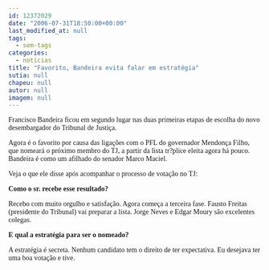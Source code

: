 ```yaml
---
id: 12372029
date: "2006-07-31T18:50:00+00:00"
last_modified_at: null
tags:
  - sem-tags
categories:
  - noticias
title: "Favorito, Bandeira evita falar em estratégia"
sutia: null
chapeu: null
autor: null
imagem: null
---
```

<p><FONT face=\"Times New Roman\"></p>
<p><P><FONT face=Verdana>Francisco Bandeira ficou em segundo lugar nas duas primeiras etapas de escolha do novo desembargador do Tribunal de Justiça.</FONT></P></p>
<p><P><FONT face=Verdana>Agora é o favorito por causa das ligações com o PFL do governador Mendonça Filho, que nomeará o próximo membro do TJ, a partir da lista tr?plice eleita agora há pouco. Bandeira é como um afilhado do senador Marco Maciel.</FONT></P></p>
<p><P><FONT face=Verdana>Veja o que ele disse após acompanhar o processo de votação no TJ:</FONT></P></p>
<p><P><FONT face=Verdana><STRONG>Como o sr. recebe esse resultado?</STRONG></FONT></P></p>
<p><P><FONT face=Verdana>Recebo com muito orgulho e satisfação. Agora começa a terceira fase. Fausto Freitas (presidente do Tribunal) vai preparar a lista. Jorge Neves e Edgar Moury são excelentes colegas.</FONT></P></p>
<p><P><FONT face=Verdana><STRONG>E qual a estratégia para ser o nomeado?</STRONG></FONT></P></p>
<p><P><FONT face=Verdana>A estratégia é secreta. Nenhum candidato tem o direito de ter expectativa. Eu desejava ter uma boa votação e tive.</FONT></P></FONT> </p>
